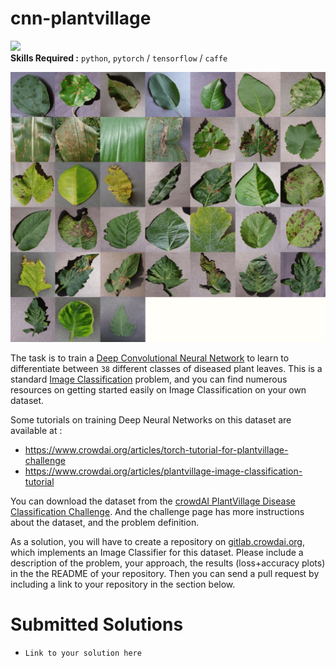 # cnn-plantvillage
![](https://img.shields.io/badge/difficulty-easy-brightgreen.svg)   
**Skills Required :** `python`, `pytorch` / `tensorflow` / `caffe`

![plantvillage](images/plantvillage.jpg)

The task is to train a [Deep Convolutional Neural Network](http://ufldl.stanford.edu/tutorial/supervised/ConvolutionalNeuralNetwork/) to learn to differentiate between
`38` different classes of diseased plant leaves. This is a standard [Image Classification](http://cs231n.github.io/classification/) problem,
and you can find numerous resources on getting started easily on Image Classification on your own dataset.

Some tutorials on training Deep Neural Networks on this dataset are available at :
* https://www.crowdai.org/articles/torch-tutorial-for-plantvillage-challenge
* https://www.crowdai.org/articles/plantvillage-image-classification-tutorial

You can download the dataset from the [crowdAI PlantVillage Disease Classification Challenge](https://www.crowdai.org/challenges/plantvillage-disease-classification-challenge).
And the challenge page has more instructions about the dataset, and the problem definition.

As a solution, you will have to create a repository on [gitlab.crowdai.org](https://gitlab.crowdai.org), which implements an Image Classifier for this dataset.
Please include a description of the problem, your approach, the results (loss+accuracy plots) in the the README of your repository.
Then you can send a pull request by including a link to your repository in the section below.

# Submitted Solutions
* `Link to your solution here`
